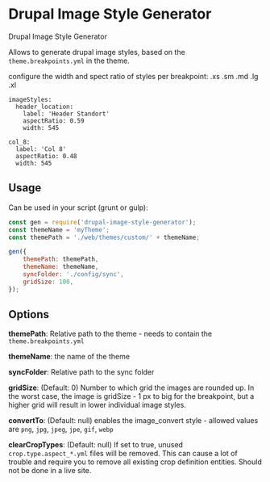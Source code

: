 # Drupal Image Style Generator
Drupal Image Style Generator

Allows to generate drupal image styles, based on the `theme.breakpoints.yml` in the theme.


configure the width and spect ratio of styles per breakpoint: .xs .sm .md .lg .xl

```
imageStyles:
  header_location:
    label: 'Header Standort'
    aspectRatio: 0.59
    width: 545
```


```
col_8:
  label: 'Col 8'
  aspectRatio: 0.48
  width: 545
```

## Usage

Can be used in your script (grunt or gulp):

```js
const gen = require('drupal-image-style-generator');
const themeName = 'myTheme';
const themePath = './web/themes/custom/' + themeName;

gen({
    themePath: themePath,
    themeName: themeName,
    syncFolder: './config/sync',
    gridSize: 100,
});
```


## Options

**themePath**: Relative path to the theme - needs to contain the `theme.breakpoints.yml`

**themeName**: the name of the theme

**syncFolder**: Relative path to the sync folder

**gridSize**: (Default: 0) Number to which grid the images are rounded up. In the worst case, the image is gridSize - 1 px to big for the breakpoint, but a higher grid will result in lower individual image styles.

**convertTo**: (Default: null) enables the image_convert style - allowed values are `png`,  `jpg`, `jpeg`, `jpe`, `gif`, `webp`

**clearCropTypes**: (Default: null) If set to true, unused `crop.type.aspect_*.yml` files will be removed. This can cause a lot of trouble and require you to remove all existing crop definition entities. Should not be done in a live site.  


